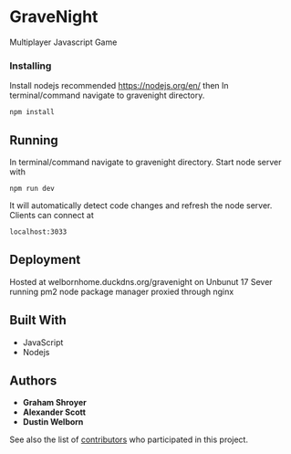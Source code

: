 # GraveNight
Multiplayer Javascript Game

### Installing


Install nodejs recommended https://nodejs.org/en/ then
In terminal/command navigate to gravenight directory.

```
npm install
```

## Running

In terminal/command navigate to gravenight directory. Start node server with

```
npm run dev
```
It will automatically detect code changes and refresh the node server.
Clients can connect at

```
localhost:3033
```

## Deployment

Hosted at welbornhome.duckdns.org/gravenight on Unbunut 17 Sever running pm2 node package manager proxied through nginx

## Built With

* JavaScript
* Nodejs

## Authors

* **Graham Shroyer**
* **Alexander Scott**
* **Dustin Welborn**

See also the list of [contributors](https://github.com/Tweasy65/Tron/graphs/contributors) who participated in this project.
